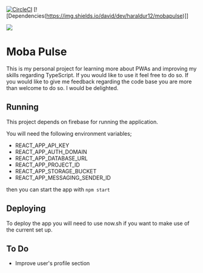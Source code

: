[![CircleCI](https://circleci.com/gh/haraldur12/MobaPulse/tree/master.svg?style=svg)](https://circleci.com/gh/haraldur12/MobaPulse/tree/master)
[![Dependencies(https://img.shields.io/david/dev/haraldur12/mobapulse)]]

![](public/favicon.ico) 
# Moba Pulse


This is my personal project for learning more about PWAs and improving my skills regarding TypeScript. If you would like to use it 
feel free to do so. If you would like to give me feedback regarding the code base you are more than welcome to do so. I would be delighted.

## Running

This project depends on firebase for running the application. 

You will need the following environment variables;


* REACT_APP_API_KEY
* REACT_APP_AUTH_DOMAIN
* REACT_APP_DATABASE_URL
* REACT_APP_PROJECT_ID
* REACT_APP_STORAGE_BUCKET
* REACT_APP_MESSAGING_SENDER_ID

then you can start the app with `npm start`

## Deploying

To deploy the app you will need to use now.sh if you want to make use of the current set up.

## To Do

* Improve user's profile section